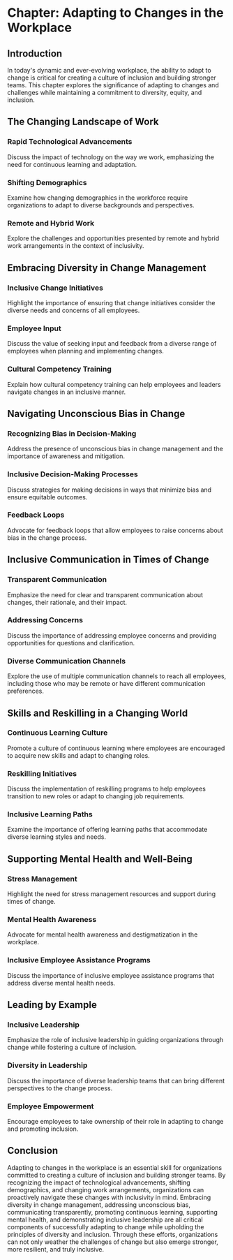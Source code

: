 Chapter: Adapting to Changes in the Workplace
=============================================

Introduction
------------

In today's dynamic and ever-evolving workplace, the ability to adapt to change is critical for creating a culture of inclusion and building stronger teams. This chapter explores the significance of adapting to changes and challenges while maintaining a commitment to diversity, equity, and inclusion.

The Changing Landscape of Work
------------------------------

### Rapid Technological Advancements

Discuss the impact of technology on the way we work, emphasizing the need for continuous learning and adaptation.

### Shifting Demographics

Examine how changing demographics in the workforce require organizations to adapt to diverse backgrounds and perspectives.

### Remote and Hybrid Work

Explore the challenges and opportunities presented by remote and hybrid work arrangements in the context of inclusivity.

Embracing Diversity in Change Management
----------------------------------------

### Inclusive Change Initiatives

Highlight the importance of ensuring that change initiatives consider the diverse needs and concerns of all employees.

### Employee Input

Discuss the value of seeking input and feedback from a diverse range of employees when planning and implementing changes.

### Cultural Competency Training

Explain how cultural competency training can help employees and leaders navigate changes in an inclusive manner.

Navigating Unconscious Bias in Change
-------------------------------------

### Recognizing Bias in Decision-Making

Address the presence of unconscious bias in change management and the importance of awareness and mitigation.

### Inclusive Decision-Making Processes

Discuss strategies for making decisions in ways that minimize bias and ensure equitable outcomes.

### Feedback Loops

Advocate for feedback loops that allow employees to raise concerns about bias in the change process.

Inclusive Communication in Times of Change
------------------------------------------

### Transparent Communication

Emphasize the need for clear and transparent communication about changes, their rationale, and their impact.

### Addressing Concerns

Discuss the importance of addressing employee concerns and providing opportunities for questions and clarification.

### Diverse Communication Channels

Explore the use of multiple communication channels to reach all employees, including those who may be remote or have different communication preferences.

Skills and Reskilling in a Changing World
-----------------------------------------

### Continuous Learning Culture

Promote a culture of continuous learning where employees are encouraged to acquire new skills and adapt to changing roles.

### Reskilling Initiatives

Discuss the implementation of reskilling programs to help employees transition to new roles or adapt to changing job requirements.

### Inclusive Learning Paths

Examine the importance of offering learning paths that accommodate diverse learning styles and needs.

Supporting Mental Health and Well-Being
---------------------------------------

### Stress Management

Highlight the need for stress management resources and support during times of change.

### Mental Health Awareness

Advocate for mental health awareness and destigmatization in the workplace.

### Inclusive Employee Assistance Programs

Discuss the importance of inclusive employee assistance programs that address diverse mental health needs.

Leading by Example
------------------

### Inclusive Leadership

Emphasize the role of inclusive leadership in guiding organizations through change while fostering a culture of inclusion.

### Diversity in Leadership

Discuss the importance of diverse leadership teams that can bring different perspectives to the change process.

### Employee Empowerment

Encourage employees to take ownership of their role in adapting to change and promoting inclusion.

Conclusion
----------

Adapting to changes in the workplace is an essential skill for organizations committed to creating a culture of inclusion and building stronger teams. By recognizing the impact of technological advancements, shifting demographics, and changing work arrangements, organizations can proactively navigate these changes with inclusivity in mind. Embracing diversity in change management, addressing unconscious bias, communicating transparently, promoting continuous learning, supporting mental health, and demonstrating inclusive leadership are all critical components of successfully adapting to change while upholding the principles of diversity and inclusion. Through these efforts, organizations can not only weather the challenges of change but also emerge stronger, more resilient, and truly inclusive.
